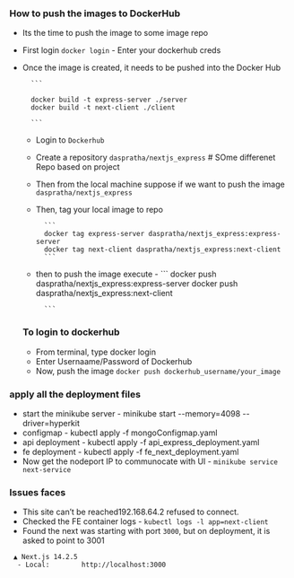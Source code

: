

### How to push the images to DockerHub

- Its the time to push the image to some image repo 
- First login `docker login` - Enter your dockerhub creds
- Once the image is created, it needs to be pushed into the Docker Hub

        ```

        docker build -t express-server ./server
        docker build -t next-client ./client

        ```
    - Login to `Dockerhub`
    - Create a repository `daspratha/nextjs_express` # SOme differenet Repo based on project
    - Then from the local machine suppose if we want to push the image `daspratha/nextjs_express`
    - Then, tag your local image to repo 

            ```
            docker tag express-server daspratha/nextjs_express:express-server
            docker tag next-client daspratha/nextjs_express:next-client
            ```
    - then to push the image execute -
            ```
                docker push daspratha/nextjs_express:express-server
                docker push daspratha/nextjs_express:next-client

            ```

    ### To login to dockerhub
    - From terminal, type docker login
    - Enter Usernaame/Password of Dockerhub
    - Now, push the image `docker push dockerhub_username/your_image`


### apply all the deployment files
- start the minikube server - minikube start --memory=4098 --driver=hyperkit
- configmap - kubectl apply -f mongoConfigmap.yaml  
- api deployment - kubectl apply -f api_express_deployment.yaml  
- fe deployment - kubectl apply -f fe_next_deployment.yaml  
- Now get the nodeport IP to communocate with UI - `minikube service next-service`

### Issues faces
- This site can’t be reached192.168.64.2 refused to connect.
- Checked the FE container logs - `kubectl logs -l app=next-client`
- Found the next was starting with port `3000`, but on deployment, it is asked to point to 3001
```
 ▲ Next.js 14.2.5
  - Local:        http://localhost:3000
  ```